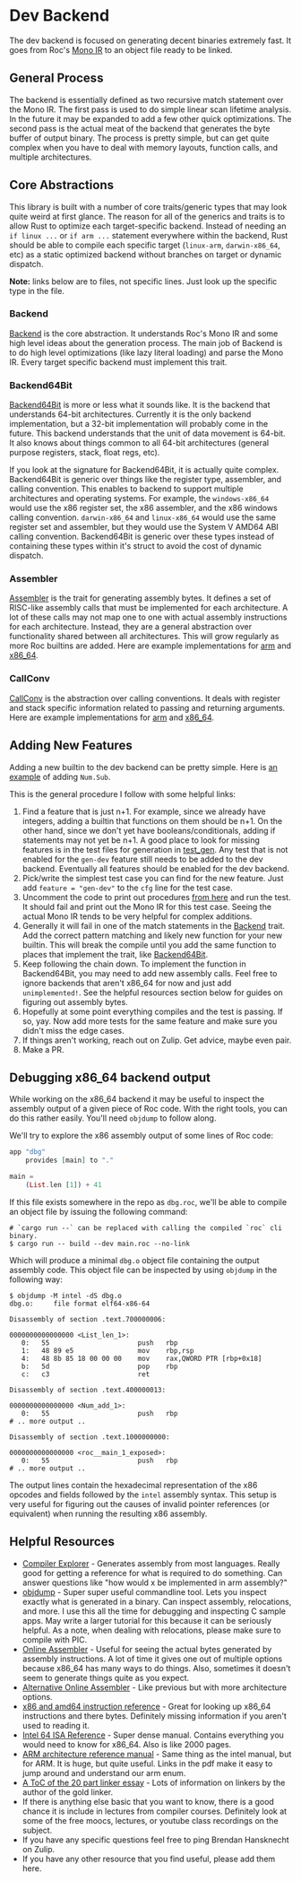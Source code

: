 # Dev Backend

The dev backend is focused on generating decent binaries extremely fast.
It goes from Roc's [Mono IR](https://github.com/roc-lang/roc/blob/main/crates/compiler/mono/src/ir.rs) to an object file ready to be linked.

## General Process

The backend is essentially defined as two recursive match statement over the Mono IR.
The first pass is used to do simple linear scan lifetime analysis.
In the future it may be expanded to add a few other quick optimizations.
The second pass is the actual meat of the backend that generates the byte buffer of output binary.
The process is pretty simple, but can get quite complex when you have to deal with memory layouts, function calls, and multiple architectures.

## Core Abstractions

This library is built with a number of core traits/generic types that may look quite weird at first glance.
The reason for all of the generics and traits is to allow Rust to optimize each target-specific backend.
Instead of needing an `if linux ...` or `if arm ...` statement everywhere within the backend,
Rust should be able to compile each specific target (`linux-arm`, `darwin-x86_64`, etc) as a static optimized backend without branches on target or dynamic dispatch.

**Note:** links below are to files, not specific lines. Just look up the specific type in the file.

### Backend

[Backend](https://github.com/roc-lang/roc/blob/main/crates/compiler/gen_dev/src/lib.rs) is the core abstraction.
It understands Roc's Mono IR and some high level ideas about the generation process.
The main job of Backend is to do high level optimizations (like lazy literal loading) and parse the Mono IR.
Every target specific backend must implement this trait.

### Backend64Bit

[Backend64Bit](https://github.com/roc-lang/roc/blob/main/crates/compiler/gen_dev/src/generic64/mod.rs) is more or less what it sounds like.
It is the backend that understands 64-bit architectures.
Currently it is the only backend implementation, but a 32-bit implementation will probably come in the future.
This backend understands that the unit of data movement is 64-bit.
It also knows about things common to all 64-bit architectures (general purpose registers, stack, float regs, etc).

If you look at the signature for Backend64Bit, it is actually quite complex.
Backend64Bit is generic over things like the register type, assembler, and calling convention.
This enables to backend to support multiple architectures and operating systems.
For example, the `windows-x86_64` would use the x86 register set, the x86 assembler, and the x86 windows calling convention.
`darwin-x86_64` and `linux-x86_64` would use the same register set and assembler, but they would use the System V AMD64 ABI calling convention.
Backend64Bit is generic over these types instead of containing these types within it's struct to avoid the cost of dynamic dispatch.

### Assembler

[Assembler](https://github.com/roc-lang/roc/blob/main/crates/compiler/gen_dev/src/generic64/mod.rs) is the trait for generating assembly bytes.
It defines a set of RISC-like assembly calls that must be implemented for each architecture.
A lot of these calls may not map one to one with actual assembly instructions for each architecture.
Instead, they are a general abstraction over functionality shared between all architectures.
This will grow regularly as more Roc builtins are added.
Here are example implementations for [arm](https://github.com/roc-lang/roc/blob/main/crates/compiler/gen_dev/src/generic64/aarch64.rs) and [x86_64](https://github.com/roc-lang/roc/blob/main/crates/compiler/gen_dev/src/generic64/x86_64.rs).

### CallConv

[CallConv](https://github.com/roc-lang/roc/blob/main/crates/compiler/gen_dev/src/generic64/mod.rs) is the abstraction over calling conventions.
It deals with register and stack specific information related to passing and returning arguments.
Here are example implementations for [arm](https://github.com/roc-lang/roc/blob/main/crates/compiler/gen_dev/src/generic64/aarch64.rs) and [x86_64](https://github.com/roc-lang/roc/blob/main/crates/compiler/gen_dev/src/generic64/x86_64.rs).

## Adding New Features

Adding a new builtin to the dev backend can be pretty simple.
Here is [an example](https://github.com/roc-lang/roc/pull/893/files) of adding `Num.Sub`.

This is the general procedure I follow with some helpful links:

1. Find a feature that is just n+1.
   For example, since we already have integers, adding a builtin that functions on them should be n+1.
   On the other hand, since we don't yet have booleans/conditionals, adding if statements may not yet be n+1.
   A good place to look for missing features is in the test files for generation in [test_gen](https://github.com/roc-lang/roc/tree/main/crates/compiler/test_gen). Any test that is not enabled for the `gen-dev` feature still needs to be added to the dev backend. Eventually all features should be enabled for the dev backend.
1. Pick/write the simplest test case you can find for the new feature.
   Just add `feature = "gen-dev"` to the `cfg` line for the test case.
1. Uncomment the code to print out procedures [from here](https://github.com/roc-lang/roc/blob/b03ed18553569314a420d5bf1fb0ead4b6b5ecda/compiler/test_gen/src/helpers/dev.rs#L76) and run the test.
   It should fail and print out the Mono IR for this test case.
   Seeing the actual Mono IR tends to be very helpful for complex additions.
1. Generally it will fail in one of the match statements in the [Backend](https://github.com/roc-lang/roc/blob/main/crates/compiler/gen_dev/src/lib.rs) trait.
   Add the correct pattern matching and likely new function for your new builtin.
   This will break the compile until you add the same function to places that implement the trait,
   like [Backend64Bit](https://github.com/roc-lang/roc/blob/main/crates/compiler/gen_dev/src/generic64/mod.rs).
1. Keep following the chain down.
   To implement the function in Backend64Bit, you may need to add new assembly calls.
   Feel free to ignore backends that aren't x86_64 for now and just add `unimplemented!`.
   See the helpful resources section below for guides on figuring out assembly bytes.
1. Hopefully at some point everything compiles and the test is passing.
   If so, yay. Now add more tests for the same feature and make sure you didn't miss the edge cases.
1. If things aren't working, reach out on Zulip. Get advice, maybe even pair.
1. Make a PR.

## Debugging x86_64 backend output

While working on the x86_64 backend it may be useful to inspect the assembly output of a given piece of Roc code. With the right tools, you can do this rather easily. You'll need `objdump` to follow along.

We'll try to explore the x86 assembly output of some lines of Roc code:

```elixir
app "dbg"
    provides [main] to "."

main =
    (List.len [1]) + 41
```

If this file exists somewhere in the repo as `dbg.roc`, we'll be able to compile an object file by issuing the following command:

```console
# `cargo run --` can be replaced with calling the compiled `roc` cli binary.
$ cargo run -- build --dev main.roc --no-link
```

Which will produce a minimal `dbg.o` object file containing the output assembly code. This object file can be inspected by using `objdump` in the following way:

```console
$ objdump -M intel -dS dbg.o
dbg.o:     file format elf64-x86-64

Disassembly of section .text.700000006:

0000000000000000 <List_len_1>:
   0:   55                      push   rbp
   1:   48 89 e5                mov    rbp,rsp
   4:   48 8b 85 18 00 00 00    mov    rax,QWORD PTR [rbp+0x18]
   b:   5d                      pop    rbp
   c:   c3                      ret

Disassembly of section .text.400000013:

0000000000000000 <Num_add_1>:
   0:   55                      push   rbp
# .. more output ..

Disassembly of section .text.1000000000:

0000000000000000 <roc__main_1_exposed>:
   0:   55                      push   rbp
# .. more output ..
```

The output lines contain the hexadecimal representation of the x86 opcodes and fields followed by the `intel` assembly syntax. This setup is very useful for figuring out the causes of invalid pointer references (or equivalent) when running the resulting x86 assembly.

## Helpful Resources

- [Compiler Explorer](https://godbolt.org/) -
  Generates assembly from most languages.
  Really good for getting a reference for what is required to do something.
  Can answer questions like "how would x be implemented in arm assembly?"
- [objdump](https://www.tutorialspoint.com/unix_commands/objdump.htm) -
  Super super useful commandline tool.
  Lets you inspect exactly what is generated in a binary.
  Can inspect assembly, relocations, and more.
  I use this all the time for debugging and inspecting C sample apps.
  May write a larger tutorial for this because it can be seriously helpful.
  As a note, when dealing with relocations, please make sure to compile with PIC.
- [Online Assembler](https://defuse.ca/online-x86-assembler.htm#disassembly) -
  Useful for seeing the actual bytes generated by assembly instructions.
  A lot of time it gives one out of multiple options because x86_64 has many ways to do things.
  Also, sometimes it doesn't seem to generate things quite as you expect.
- [Alternative Online Assembler](http://shell-storm.org/online/Online-Assembler-and-Disassembler/) -
  Like previous but with more architecture options.
- [x86 and amd64 instruction reference](https://web.archive.org/web/20230221053750/https://www.felixcloutier.com/x86/) -
  Great for looking up x86_64 instructions and there bytes.
  Definitely missing information if you aren't used to reading it.
- [Intel 64 ISA Reference](https://community.intel.com/legacyfs/online/drupal_files/managed/a4/60/325383-sdm-vol-2abcd.pdf) -
  Super dense manual.
  Contains everything you would need to know for x86_64.
  Also is like 2000 pages.
- [ARM architecture reference manual](https://developer.arm.com/documentation/ddi0487/latest/) -
  Same thing as the intel manual, but for ARM.
  It is huge, but quite useful.
  Links in the pdf make it easy to jump around and understand our arm enum.
- [A ToC of the 20 part linker essay](https://lwn.net/Articles/276782/) -
  Lots of information on linkers by the author of the gold linker.
- If there is anything else basic that you want to know,
  there is a good chance it is include in lectures from compiler courses.
  Definitely look at some of the free moocs, lectures, or youtube class recordings on the subject.
- If you have any specific questions feel free to ping Brendan Hansknecht on Zulip.
- If you have any other resource that you find useful, please add them here.
